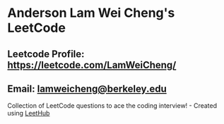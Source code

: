 # Anderson Lam Wei Cheng's LeetCode
## Leetcode Profile: https://leetcode.com/LamWeiCheng/
## Email: lamweicheng@berkeley.edu


Collection of LeetCode questions to ace the coding interview! - Created using [LeetHub](https://github.com/QasimWani/LeetHub)
